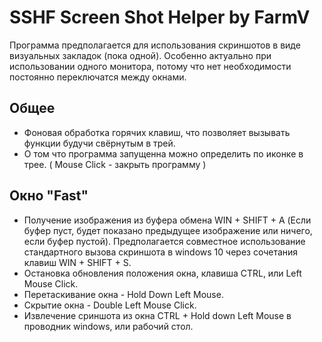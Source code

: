 # SSHF Screen Shot Helper by FarmV
Программа предполагается для использования скриншотов в виде визуальных закладок (пока одной). Особенно актуально при использовании одного монитора, потому что нет необходимости постоянно переключатся между окнами. 
## Общее
- Фоновая обработка горячих клавиш, что позволяет вызывать функции будучи свёрнутым в трей.
- О том что программа запущенна можно определить по иконке в трее. ( Mouse Click - закрыть программу )
## Окно "Fast"
- Получение изображения из буфера обмена WIN + SHIFT + A (Если буфер пуст, будет показано предыдущее изображение или ничего, если буфер пустой). Предполагается совместное использование стандартного вызова скриншота в windows 10 через сочетания клавиш WIN + SHIFT + S.
- Остановка обновления положения окна, клавиша CTRL, или Left Mouse Click.
- Перетаскивание окна - Hold Down Left Mouse.
- Скрытие окна - Double Left Mouse Сlick. 
- Извлечение сриншота из окна CTRL + Hold down Left Mouse в проводник windows, или рабочий стол.


